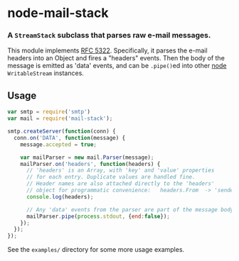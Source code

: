 node-mail-stack
===============
### A `StreamStack` subclass that parses raw e-mail messages.


This module implements [RFC 5322][rfc5322]. Specifically, it parses the
e-mail headers into an Object and fires a "headers" events. Then the
body of the message is emitted as 'data' events, and can be `.pipe()`ed
into other [node][Node] `WritableStream` instances.


Usage
-----

``` javascript
var smtp = require('smtp')
var mail = require('mail-stack');

smtp.createServer(function(conn) {
  conn.on('DATA', function(message) {
    message.accepted = true;

    var mailParser = new mail.Parser(message);
    mailParser.on('headers', function(headers) {
      // 'headers' is an Array, with 'key' and 'value' properties
      // for each entry. Duplicate values are handled fine.
      // Header names are also attached directly to the 'headers'
      // object for programmatic convenience:   headers.From  -> 'sender@example.com'
      console.log(headers);

      // Any 'data' events from the parser are part of the message body.
      mailParser.pipe(process.stdout, {end:false});
    });
  });
});
```

See the `examples/` directory for some more usage examples.


[Node]: http://nodejs.org
[rfc5322]: http://tools.ietf.org/html/rfc5322
